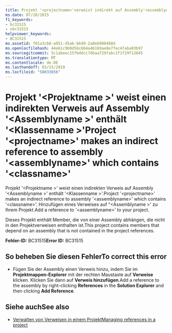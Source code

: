 ```yaml
---
title: Projekt '<projectname>'verweist indirekt auf Assembly'<assemblyname>"die contains"<classname>"
ms.date: 07/20/2015
f1_keywords:
- bc31515
- vbc31515
helpviewer_keywords:
- BC31515
ms.assetid: f01a3cb8-a951-45ab-b6d9-2a0e6908468d
ms.openlocfilehash: 44e61c9b0d5bc664a46169ae8e7fec47aba03b97
ms.sourcegitcommit: 5c1abeec15fbddcc7dbaa729fabc1f1f29f12045
ms.translationtype: MT
ms.contentlocale: de-DE
ms.lasthandoff: 03/15/2019
ms.locfileid: "58033656"
---
```

# <a name="project-projectname-makes-an-indirect-reference-to-assembly-assemblyname-which-contains-classname"></a><span data-ttu-id="85f44-102">Projekt '\<Projektname >' weist einen indirekten Verweis auf Assembly '\<Assemblyname >' enthält '\<Klassenname >'</span><span class="sxs-lookup"><span data-stu-id="85f44-102">Project '\<projectname>' makes an indirect reference to assembly '\<assemblyname>' which contains '\<classname>'</span></span>
<span data-ttu-id="85f44-103">Projekt '\<Projektname >' weist einen indirekten Verweis auf Assembly '\<Assemblyname >' enthält '\<Klassenname >'.</span><span class="sxs-lookup"><span data-stu-id="85f44-103">Project '\<projectname>' makes an indirect reference to assembly '\<assemblyname>' which contains '\<classname>'.</span></span> <span data-ttu-id="85f44-104">Hinzufügen eines Verweises auf "\<Assemblyname >' zu Ihrem Projekt.</span><span class="sxs-lookup"><span data-stu-id="85f44-104">Add a reference to '\<assemblyname>' to your project.</span></span>  
  
 <span data-ttu-id="85f44-105">Dieses Projekt enthält Member, die von einer Assembly abhängen, die nicht in den Projektverweisen enthalten ist.</span><span class="sxs-lookup"><span data-stu-id="85f44-105">This project contains members that depend on an assembly that is not contained in the project references.</span></span>  
  
 <span data-ttu-id="85f44-106">**Fehler-ID:** BC31515</span><span class="sxs-lookup"><span data-stu-id="85f44-106">**Error ID:** BC31515</span></span>  
  
## <a name="to-correct-this-error"></a><span data-ttu-id="85f44-107">So beheben Sie diesen Fehler</span><span class="sxs-lookup"><span data-stu-id="85f44-107">To correct this error</span></span>  
  
-   <span data-ttu-id="85f44-108">Fügen Sie der Assembly einen Verweis hinzu, indem Sie im **Projektmappen-Explorer** mit der rechten Maustaste auf **Verweise** klicken. Klicken Sie dann auf **Verweis hinzufügen**.</span><span class="sxs-lookup"><span data-stu-id="85f44-108">Add a reference to the assembly by right-clicking **References** in the **Solution Explorer** and then clicking **Add Reference**.</span></span>  
  
## <a name="see-also"></a><span data-ttu-id="85f44-109">Siehe auch</span><span class="sxs-lookup"><span data-stu-id="85f44-109">See also</span></span>

- [<span data-ttu-id="85f44-110">Verwalten von Verweisen in einem Projekt</span><span class="sxs-lookup"><span data-stu-id="85f44-110">Managing references in a project</span></span>](/visualstudio/ide/managing-references-in-a-project)
